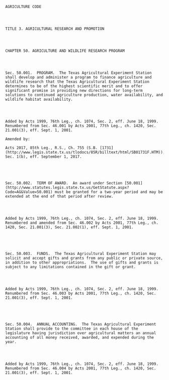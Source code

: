 ﻿
    
    
    	
    					
    
    
    AGRICULTURE CODE
    
      
    
    
    TITLE 3. AGRICULTURAL RESEARCH AND PROMOTION
    
      
    
    
    CHAPTER 50. AGRICULTURE AND WILDLIFE RESEARCH PROGRAM
    
      
    
    
    Sec. 50.001.  PROGRAM.  The Texas Agricultural Experiment Station shall develop and administer a program to finance agriculture and wildlife research that the Texas Agricultural Experiment Station determines to be of the highest scientific merit and to offer significant promise in providing new directions for long-term solutions to continued agriculture production, water availability, and wildlife habitat availability.
    
    
    
    
    Added by Acts 1999, 76th Leg., ch. 1074, Sec. 2, eff. June 18, 1999.  Renumbered from Sec. 46.001 by Acts 2001, 77th Leg., ch. 1420, Sec. 21.001(3), eff. Sept. 1, 2001.
    
    Amended by: 
    
    Acts 2017, 85th Leg., R.S., Ch. 755 (S.B. [1731](http://www.legis.state.tx.us/tlodocs/85R/billtext/html/SB01731F.HTM)), Sec. 1(b), eff. September 1, 2017.
    
    
    
    
    
    Sec. 50.002.  TERM OF AWARD.  An award under Section [50.001](http://www.statutes.legis.state.tx.us/GetStatute.aspx?Code=AG&Value=50.001) must be granted for a two-year period and may be extended at the end of that period after review.
    
    
    
    
    Added by Acts 1999, 76th Leg., ch. 1074, Sec. 2, eff. June 18, 1999.  Renumbered and amended from Sec. 46.002 by Acts 2001, 77th Leg., ch. 1420, Sec. 21.001(3), Sec. 21.002(1), eff. Sept. 1, 2001.
    
    
    
    
    
    Sec. 50.003.  FUNDS.  The Texas Agricultural Experiment Station may solicit and accept gifts and grants from any public or private source, in addition to other appropriations.  The use of gifts and grants is subject to any limitations contained in the gift or grant.
    
    
    
    
    Added by Acts 1999, 76th Leg., ch. 1074, Sec. 2, eff. June 18, 1999.  Renumbered from Sec. 46.003 by Acts 2001, 77th Leg., ch. 1420, Sec. 21.001(3), eff. Sept. 1, 2001.
    
    
    
    
    
    Sec. 50.004.  ANNUAL ACCOUNTING.  The Texas Agricultural Experiment Station shall provide to the committee in each house of the legislature having jurisdiction over agricultural matters an annual accounting of all money received, awarded, and expended during the year.
    
    
    
    
    Added by Acts 1999, 76th Leg., ch. 1074, Sec. 2, eff. June 18, 1999.  Renumbered from Sec. 46.004 by Acts 2001, 77th Leg., ch. 1420, Sec. 21.001(3), eff. Sept. 1, 2001.
    
    
    
    
    				
